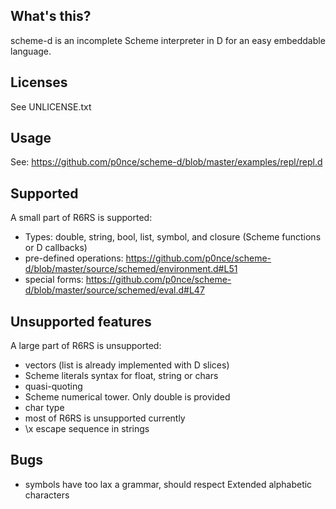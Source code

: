 ## What's this?

scheme-d is an incomplete Scheme interpreter in D for an easy embeddable language.


## Licenses

See UNLICENSE.txt


## Usage

See: https://github.com/p0nce/scheme-d/blob/master/examples/repl/repl.d

## Supported

A small part of R6RS is supported:
- Types: double, string, bool, list, symbol, and closure (Scheme functions or D callbacks)
- pre-defined operations: https://github.com/p0nce/scheme-d/blob/master/source/schemed/environment.d#L51
- special forms: https://github.com/p0nce/scheme-d/blob/master/source/schemed/eval.d#L47

## Unsupported features

A large part of R6RS is unsupported:
- vectors (list is already implemented with D slices)
- Scheme literals syntax for float, string or chars
- quasi-quoting
- Scheme numerical tower. Only double is provided
- char type
- most of R6RS is unsupported currently
- \x escape sequence in strings

## Bugs

- symbols have too lax a grammar, should respect Extended alphabetic characters
